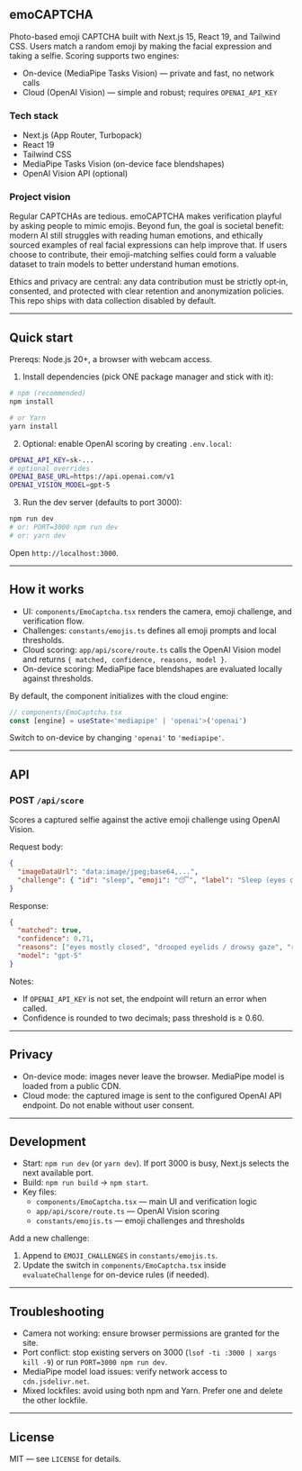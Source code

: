 ## emoCAPTCHA

Photo-based emoji CAPTCHA built with Next.js 15, React 19, and Tailwind CSS. Users match a random emoji by making the facial expression and taking a selfie. Scoring supports two engines:

- On-device (MediaPipe Tasks Vision) — private and fast, no network calls
- Cloud (OpenAI Vision) — simple and robust; requires `OPENAI_API_KEY`

### Tech stack
- Next.js (App Router, Turbopack)
- React 19
- Tailwind CSS
- MediaPipe Tasks Vision (on-device face blendshapes)
- OpenAI Vision API (optional)

### Project vision
Regular CAPTCHAs are tedious. emoCAPTCHA makes verification playful by asking people to mimic emojis. Beyond fun, the goal is societal benefit: modern AI still struggles with reading human emotions, and ethically sourced examples of real facial expressions can help improve that. If users choose to contribute, their emoji-matching selfies could form a valuable dataset to train models to better understand human emotions.

Ethics and privacy are central: any data contribution must be strictly opt‑in, consented, and protected with clear retention and anonymization policies. This repo ships with data collection disabled by default.

---

## Quick start

Prereqs: Node.js 20+, a browser with webcam access.

1) Install dependencies (pick ONE package manager and stick with it):

```bash
# npm (recommended)
npm install

# or Yarn
yarn install
```

2) Optional: enable OpenAI scoring by creating `.env.local`:

```bash
OPENAI_API_KEY=sk-...
# optional overrides
OPENAI_BASE_URL=https://api.openai.com/v1
OPENAI_VISION_MODEL=gpt-5
```

3) Run the dev server (defaults to port 3000):

```bash
npm run dev
# or: PORT=3000 npm run dev
# or: yarn dev
```

Open `http://localhost:3000`.

---

## How it works
- UI: `components/EmoCaptcha.tsx` renders the camera, emoji challenge, and verification flow.
- Challenges: `constants/emojis.ts` defines all emoji prompts and local thresholds.
- Cloud scoring: `app/api/score/route.ts` calls the OpenAI Vision model and returns `{ matched, confidence, reasons, model }`.
- On-device scoring: MediaPipe face blendshapes are evaluated locally against thresholds.

By default, the component initializes with the cloud engine:

```ts
// components/EmoCaptcha.tsx
const [engine] = useState<'mediapipe' | 'openai'>('openai')
```

Switch to on-device by changing `'openai'` to `'mediapipe'`.

---

## API
### POST `/api/score`
Scores a captured selfie against the active emoji challenge using OpenAI Vision.

Request body:

```json
{
  "imageDataUrl": "data:image/jpeg;base64,...",
  "challenge": { "id": "sleep", "emoji": "😴", "label": "Sleep (eyes closed)" }
}
```

Response:

```json
{
  "matched": true,
  "confidence": 0.71,
  "reasons": ["eyes mostly closed", "drooped eyelids / drowsy gaze", "relaxed mouth and jaw"],
  "model": "gpt-5"
}
```

Notes:
- If `OPENAI_API_KEY` is not set, the endpoint will return an error when called.
- Confidence is rounded to two decimals; pass threshold is ≥ 0.60.

---

## Privacy
- On-device mode: images never leave the browser. MediaPipe model is loaded from a public CDN.
- Cloud mode: the captured image is sent to the configured OpenAI API endpoint. Do not enable without user consent.

---

## Development
- Start: `npm run dev` (or `yarn dev`). If port 3000 is busy, Next.js selects the next available port.
- Build: `npm run build` → `npm start`.
- Key files:
  - `components/EmoCaptcha.tsx` — main UI and verification logic
  - `app/api/score/route.ts` — OpenAI Vision scoring
  - `constants/emojis.ts` — emoji challenges and thresholds

Add a new challenge:
1. Append to `EMOJI_CHALLENGES` in `constants/emojis.ts`.
2. Update the switch in `components/EmoCaptcha.tsx` inside `evaluateChallenge` for on-device rules (if needed).

---

## Troubleshooting
- Camera not working: ensure browser permissions are granted for the site.
- Port conflict: stop existing servers on 3000 (`lsof -ti :3000 | xargs kill -9`) or run `PORT=3000 npm run dev`.
- MediaPipe model load issues: verify network access to `cdn.jsdelivr.net`.
- Mixed lockfiles: avoid using both npm and Yarn. Prefer one and delete the other lockfile.

---

## License
MIT — see `LICENSE` for details.
